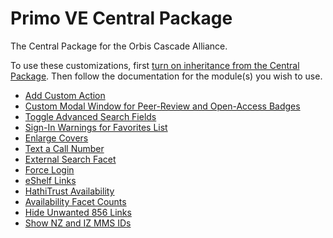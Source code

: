 # Primo VE Central Package
The Central Package for the Orbis Cascade Alliance.

To use these customizations, first [turn on inheritance from the Central Package](https://www.orbiscascade.org/programs/systems/pcsg/primo-toolkit/turn-on-inheritance-from-the-central-package/).
Then follow the documentation for the module(s) you wish to use.

- [Add Custom Action](https://www.orbiscascade.org/programs/systems/pcsg/primo-ve-toolkit/custom-action/)
- [Custom Modal Window for Peer-Review and Open-Access Badges](https://www.orbiscascade.org/programs/systems/pcsg/primo-ve-toolkit/badges-information-modal/)
- [Toggle Advanced Search Fields](https://www.orbiscascade.org/programs/systems/pcsg/primo-ve-toolkit/toggle-advanced-fields/)
- [Sign-In Warnings for Favorites List](https://www.orbiscascade.org/programs/systems/pcsg/primo-ve-toolkit/favorites-login-warning/)
- [Enlarge Covers](https://www.orbiscascade.org/programs/systems/pcsg/primo-ve-toolkit/enlarge-cover-image/)
- [Text a Call Number](https://www.orbiscascade.org/programs/systems/pcsg/primo-ve-toolkit/text-a-call-number/)
- [External Search Facet](https://www.orbiscascade.org/programs/systems/pcsg/primo-ve-toolkit/external-search-facet/)
- [Force Login](https://www.orbiscascade.org/programs/systems/pcsg/primo-ve-toolkit/force-user-login/)
- [eShelf Links](https://www.orbiscascade.org/programs/systems/pcsg/primo-ve-toolkit/add-custom-links-to-the-eshelf-menu/)
- [HathiTrust Availability](https://www.orbiscascade.org/programs/systems/pcsg/primo-ve-toolkit/hathitrust-availability/)
- [Availability Facet Counts](https://www.orbiscascade.org/programs/systems/pcsg/primo-ve-toolkit/availability-counts/)
- [Hide Unwanted 856 Links](https://www.orbiscascade.org/programs/systems/pcsg/primo-ve-toolkit/hide-856-links/)
- [Show NZ and IZ MMS IDs](https://www.orbiscascade.org/programs/systems/pcsg/primo-ve-toolkit/show-mms-ids/)
